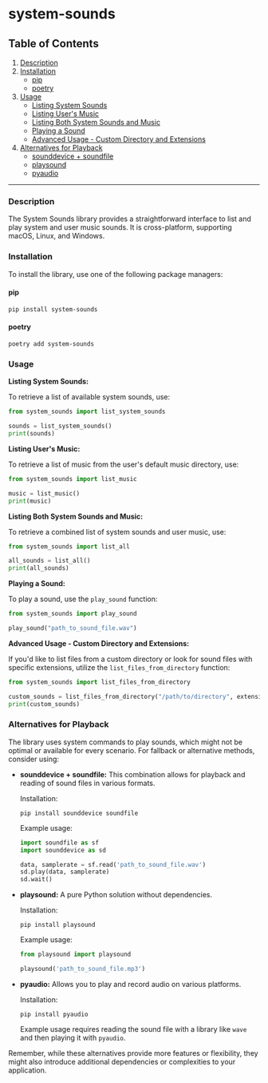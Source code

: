# system-sounds

## Table of Contents
1. [Description](#description)
2. [Installation](#installation)
   - [pip](#pip)
   - [poetry](#poetry)
3. [Usage](#usage)
   - [Listing System Sounds](#listing-system-sounds)
   - [Listing User's Music](#listing-users-music)
   - [Listing Both System Sounds and Music](#listing-both-system-sounds-and-music)
   - [Playing a Sound](#playing-a-sound)
   - [Advanced Usage - Custom Directory and Extensions](#advanced-usage---custom-directory-and-extensions)
4. [Alternatives for Playback](#alternatives-for-playback)
   - [sounddevice + soundfile](#sounddevice--soundfile)
   - [playsound](#playsound)
   - [pyaudio](#pyaudio)

---

### Description
The System Sounds library provides a straightforward interface to list and play system and user music sounds. It is cross-platform, supporting macOS, Linux, and Windows. 

### Installation

To install the library, use one of the following package managers:

#### pip
```
pip install system-sounds
```

#### poetry
```
poetry add system-sounds
```

### Usage

**Listing System Sounds:**

To retrieve a list of available system sounds, use:
```python
from system_sounds import list_system_sounds

sounds = list_system_sounds()
print(sounds)
```

**Listing User's Music:**

To retrieve a list of music from the user's default music directory, use:
```python
from system_sounds import list_music

music = list_music()
print(music)
```

**Listing Both System Sounds and Music:**

To retrieve a combined list of system sounds and user music, use:
```python
from system_sounds import list_all

all_sounds = list_all()
print(all_sounds)
```

**Playing a Sound:**

To play a sound, use the `play_sound` function:
```python
from system_sounds import play_sound

play_sound("path_to_sound_file.wav")
```

**Advanced Usage - Custom Directory and Extensions:**

If you'd like to list files from a custom directory or look for sound files with specific extensions, utilize the `list_files_from_directory` function:

```python
from system_sounds import list_files_from_directory

custom_sounds = list_files_from_directory("/path/to/directory", extensions={'.wav', '.ogg'})
print(custom_sounds)
```

### Alternatives for Playback

The library uses system commands to play sounds, which might not be optimal or available for every scenario. For fallback or alternative methods, consider using:

- **sounddevice + soundfile:** This combination allows for playback and reading of sound files in various formats.
  
  Installation:
  ```
  pip install sounddevice soundfile
  ```

  Example usage:
  ```python
  import soundfile as sf
  import sounddevice as sd

  data, samplerate = sf.read('path_to_sound_file.wav')
  sd.play(data, samplerate)
  sd.wait()
  ```

- **playsound:** A pure Python solution without dependencies.

  Installation:
  ```
  pip install playsound
  ```

  Example usage:
  ```python
  from playsound import playsound

  playsound('path_to_sound_file.mp3')
  ```

- **pyaudio:** Allows you to play and record audio on various platforms.

  Installation:
  ```
  pip install pyaudio
  ```

  Example usage requires reading the sound file with a library like `wave` and then playing it with `pyaudio`.

Remember, while these alternatives provide more features or flexibility, they might also introduce additional dependencies or complexities to your application.
